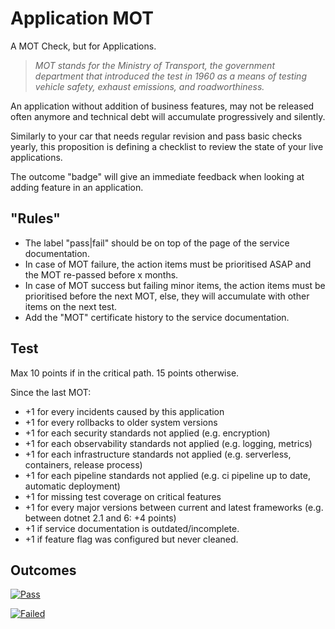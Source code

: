 # Application MOT

A MOT Check, but for Applications. 

> *MOT stands for the Ministry of Transport, the government department that introduced the test in 1960 as a means of testing vehicle safety, exhaust emissions, and roadworthiness.*

An application without addition of business features, may not be released often anymore and technical debt will accumulate progressively and silently. 

Similarly to your car that needs regular revision and pass basic checks yearly, this proposition is defining a checklist to review the state of your live applications.

The outcome "badge" will give an immediate feedback when looking at adding feature in an application.

## "Rules"

- The label "pass|fail" should be on top of the page of the service documentation. 
- In case of MOT failure, the action items must be prioritised ASAP and the MOT re-passed before x months.
- In case of MOT success but failing minor items, the action items must be prioritised before the next MOT, else, they will accumulate with other items on the next test.
- Add the "MOT" certificate history to the service documentation.

## Test

Max 10 points if in the critical path. 15 points otherwise. 

Since the last MOT:
- +1 for every incidents caused by this application
- +1 for every rollbacks to older system versions
- +1 for each security standards not applied (e.g. encryption)
- +1 for each observability standards not applied (e.g. logging, metrics)
- +1 for each infrastructure standards not applied (e.g. serverless, containers, release process)
- +1 for each pipeline standards not applied (e.g. ci pipeline up to date, automatic deployment)
- +1 for missing test coverage on critical features
- +1 for every major versions between current and latest frameworks (e.g. between dotnet 2.1 and 6: +4 points)
- +1 if service documentation is outdated/incomplete.
- +1 if feature flag was configured but never cleaned.

## Outcomes

[![Pass](https://img.shields.io/badge/MOT_01/01/2022-Passed-g.svg)](https://shields.io/)

[![Failed](https://img.shields.io/badge/MOT_01/01/2022-Failed-red.svg)](https://shields.io/)

